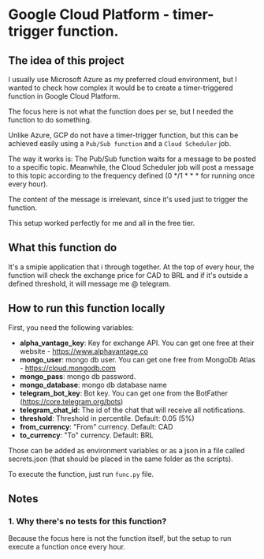 # Google Cloud Platform - timer-trigger function.
## The idea of this project
I usually use Microsoft Azure as my preferred cloud environment, but I wanted to check how complex it
would be to create a timer-triggered function in Google Cloud Platform.

The focus here is not what the function does per se, but I needed the function to do something.

Unlike Azure, GCP do not have a timer-trigger function, but this can be achieved easily using a `Pub/Sub function` and a
`Cloud Scheduler` job.

The way it works is: The Pub/Sub function waits for a message to be posted to a specific topic.
Meanwhile, the Cloud Scheduler job will post a message to this topic according to the frequency defined 
(0 */1 * * * for running once every hour). 

The content of the message is irrelevant, since it's used just to trigger the function.

This setup worked perfectly for me and all in the free tier.


## What this function do
It's a smiple application that i through together. At the top of every hour, the function will check the exchange price for CAD to BRL and if 
it's outside a defined threshold, it will message me @ telegram.

## How to run this function locally
First, you need the following variables:
- **alpha_vantage_key**: Key for exchange API. You can get one free at their website - https://www.alphavantage.co
- **mongo_user**: mongo db user. You can get one free from MongoDb Atlas - https://cloud.mongodb.com
- **mongo_pass**: mongo db password. 
- **mongo_database**: mongo db database name
- **telegram_bot_key**: Bot key. You can get one from the BotFather (https://core.telegram.org/bots)
- **telegram_chat_id**: The id of the chat that will receive all notifications.
- **threshold**: Threshold in percentile. Default: 0.05 (5%)
- **from_currency**: "From" currency. Default: CAD
- **to_currency**: "To" currency. Default: BRL

Those can be added as environment variables or as a json in a file called secrets.json (that should be placed in the 
same folder as the scripts).

To execute the function, just run `func.py` file.

## Notes
### 1. Why there's no tests for this function?
Because the focus here is not the function itself, but the setup to run execute a function once every hour.

